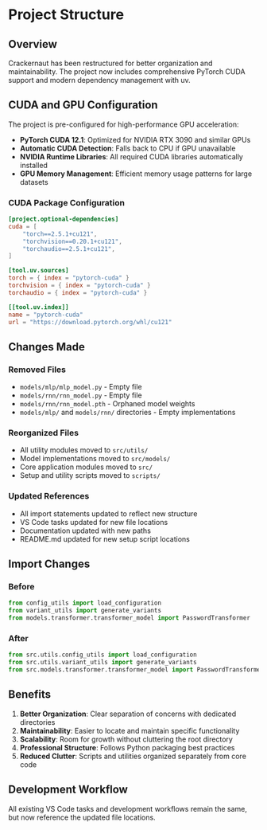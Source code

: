 # Project Structure

## Overview

Crackernaut has been restructured for better organization and maintainability. The project now includes comprehensive PyTorch CUDA support and modern dependency management with uv.

## CUDA and GPU Configuration

The project is pre-configured for high-performance GPU acceleration:

- **PyTorch CUDA 12.1**: Optimized for NVIDIA RTX 3090 and similar GPUs
- **Automatic CUDA Detection**: Falls back to CPU if GPU unavailable
- **NVIDIA Runtime Libraries**: All required CUDA libraries automatically installed
- **GPU Memory Management**: Efficient memory usage patterns for large datasets

### CUDA Package Configuration

```toml
[project.optional-dependencies]
cuda = [
    "torch==2.5.1+cu121",
    "torchvision==0.20.1+cu121", 
    "torchaudio==2.5.1+cu121",
]

[tool.uv.sources]
torch = { index = "pytorch-cuda" }
torchvision = { index = "pytorch-cuda" }
torchaudio = { index = "pytorch-cuda" }

[[tool.uv.index]]
name = "pytorch-cuda"
url = "https://download.pytorch.org/whl/cu121"
```

## Changes Made

### Removed Files

- `models/mlp/mlp_model.py` - Empty file
- `models/rnn/rnn_model.py` - Empty file
- `models/rnn/rnn_model.pth` - Orphaned model weights
- `models/mlp/` and `models/rnn/` directories - Empty implementations

### Reorganized Files

- All utility modules moved to `src/utils/`
- Model implementations moved to `src/models/`
- Core application modules moved to `src/`
- Setup and utility scripts moved to `scripts/`

### Updated References

- All import statements updated to reflect new structure
- VS Code tasks updated for new file locations
- Documentation updated with new paths
- README.md updated for new setup script locations

## Import Changes

### Before

```python
from config_utils import load_configuration
from variant_utils import generate_variants
from models.transformer.transformer_model import PasswordTransformer
```

### After

```python
from src.utils.config_utils import load_configuration
from src.utils.variant_utils import generate_variants
from src.models.transformer.transformer_model import PasswordTransformer
```

## Benefits

1. **Better Organization**: Clear separation of concerns with dedicated directories
2. **Maintainability**: Easier to locate and maintain specific functionality
3. **Scalability**: Room for growth without cluttering the root directory
4. **Professional Structure**: Follows Python packaging best practices
5. **Reduced Clutter**: Scripts and utilities organized separately from core code

## Development Workflow

All existing VS Code tasks and development workflows remain the same, but now reference the updated file locations.
